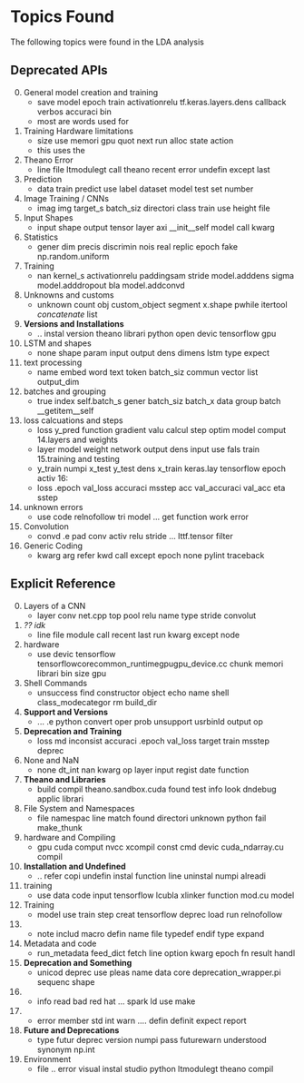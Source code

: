 # Topics Found

The following topics were found in the LDA analysis

## Deprecated APIs

0. General model creation and training
    - save model epoch train activationrelu tf.keras.layers.dens callback verbos accuraci bin
    - most are words used for 
1. Training Hardware limitations
    - size use memori gpu quot next run alloc state action
    - this uses the 
2. Theano Error
    - line file ltmodulegt call theano recent error undefin except last
3. Prediction
    - data train predict use label dataset model test set number
4. Image Training / CNNs
    - imag img target_s batch_siz directori class train use height file
5. Input Shapes
    - input shape output tensor layer axi __init__self model call kwarg
6. Statistics
    - gener dim precis discrimin nois real replic epoch fake np.random.uniform
7. Training
    - nan kernel_s activationrelu paddingsam stride model.adddens sigma model.adddropout bla model.addconvd
8. Unknowns and customs
    - unknown count obj custom_object segment x.shape pwhile itertool _concatenate_ list
9. **Versions and Installations**
    - .. instal version theano librari python open devic tensorflow gpu
10. LSTM and shapes
    - none shape param input output dens dimens lstm type expect
11. text processing
    - name embed word text token batch_siz commun vector list output_dim
12. batches and grouping
    - true index self.batch_s gener batch_siz batch_x data group batch __getitem__self
13. loss calcuations and steps
    - loss y_pred function gradient valu calcul step optim model comput
14.layers and weights
    - layer model weight network output dens input use fals train
15.training and testing
    - y_train numpi x_test y_test dens x_train keras.lay tensorflow epoch activ
16: 
    - loss .epoch val_loss accuraci msstep acc val_accuraci val_acc eta sstep
17. unknown errors
    - use code relnofollow tri model ... get function work error
18. Convolution
    - convd .e pad conv activ relu stride ... lttf.tensor filter
19. Generic Coding
    - kwarg arg refer kwd call except epoch none pylint traceback

## Explicit Reference
0. Layers of a CNN
    - layer conv net.cpp top pool relu name type stride convolut
1. *?? idk*
    - line file module call recent last run kwarg except node
2. hardware
    - use devic tensorflow tensorflowcorecommon_runtimegpugpu_device.cc chunk memori librari bin size gpu
3. Shell Commands
    - unsuccess find constructor object echo name shell class_modecategor rm build_dir
4. **Support and Versions** 
    - ... .e python convert oper prob unsupport usrbinld output op
5. **Deprecation and Training**
    - loss md inconsist accuraci .epoch val_loss target train msstep deprec
6. None and NaN
    - none dt_int nan kwarg op layer input regist date function
7. **Theano and Libraries**
    - build compil theano.sandbox.cuda found test info look dndebug applic librari
8. File System and Namespaces
    - file namespac line match found directori unknown python fail make_thunk
9. hardware and Compiling
    - gpu cuda comput nvcc xcompil const cmd devic cuda_ndarray.cu compil
10. **Installation and Undefined**
    - .. refer copi undefin instal function line uninstal numpi alreadi
11. training
    - use data code input tensorflow lcubla xlinker function mod.cu model
12. Training
    - model use train step creat tensorflow deprec load run relnofollow
13. 
    - note includ macro defin name file typedef endif type expand
14. Metadata and code
    - run_metadata feed_dict fetch line option kwarg epoch fn result handl
15. **Deprecation and Something**
    - unicod deprec use pleas name data core deprecation_wrapper.pi sequenc shape
16. 
    - info read bad red hat ... spark ld use make
17. 
    - error member std int warn .... defin definit expect report
18. **Future and Deprecations**
    - type futur deprec version numpi pass futurewarn understood synonym np.int
19. Environment
    - file .. error visual instal studio python ltmodulegt theano compil
